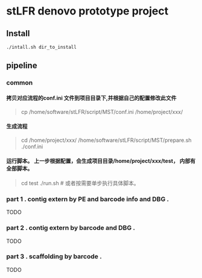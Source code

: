 # stLFR denovo prototype project

## Install
    
    ./intall.sh dir_to_install
    

## pipeline 


### common

####	拷贝对应流程的conf.ini 文件到项目目录下,并根据自己的配置修改此文件

>cp /home/software/stLFR/script/MST/conf.ini /home/project/xxx/

####	生成流程

> cd  /home/project/xxx/
> /home/software/stLFR/script/MST/prepare.sh ./conf.ini

#### 运行脚本。 上一步根据配置，会生成项目目录/home/project/xxx/test， 内部有全部脚本。

> cd test 
> ./run.sh # 或者按需要单步执行具体脚本。


### part 1 . contig extern by PE and barcode info and DBG .

TODO

### part 2 . contig extern by barcode and DBG .

TODO 

### part 3 . scaffolding by barcode .

TODO 


